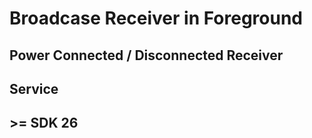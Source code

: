 # Broadcase Receiver in Foreground

## Power Connected / Disconnected Receiver
## Service
## >= SDK 26

